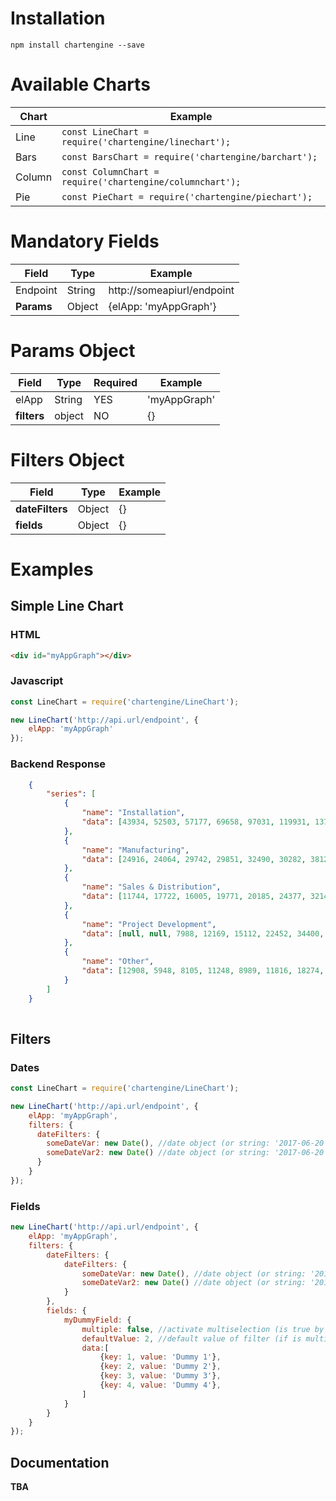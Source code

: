 # Installation

```shell
npm install chartengine --save
```

# Available Charts

| Chart | Example |
|---|---|
| Line  | ``` const LineChart = require('chartengine/linechart'); ``` |
| Bars  | ``` const BarsChart = require('chartengine/barchart'); ``` |
| Column  | ``` const ColumnChart = require('chartengine/columnchart'); ``` |
| Pie  | ``` const PieChart = require('chartengine/piechart'); ``` |

# Mandatory Fields
| Field | Type | Example |
|---|---|---|
| Endpoint  | String  | http://someapiurl/endpoint |
| **Params** | Object | {elApp: 'myAppGraph'} |

# Params Object
| Field | Type | Required | Example |
|---|---|---|---|
| elApp | String | YES | 'myAppGraph' |
| **filters** | object | NO | {} |


# Filters Object
| Field | Type  | Example |
|---|---|---|
| **dateFilters** | Object | {} |
| **fields** | Object | {} |


# Examples

## Simple Line Chart

### HTML

```html
<div id="myAppGraph"></div>
```

### Javascript

```js
const LineChart = require('chartengine/LineChart');

new LineChart('http://api.url/endpoint', {
    elApp: 'myAppGraph'
});
```

### Backend Response

```json
    {
        "series": [
            {
                "name": "Installation",
                "data": [43934, 52503, 57177, 69658, 97031, 119931, 137133, 154175]
            }, 
            {
                "name": "Manufacturing",
                "data": [24916, 24064, 29742, 29851, 32490, 30282, 38121, 40434]
            }, 
            {
                "name": "Sales & Distribution",
                "data": [11744, 17722, 16005, 19771, 20185, 24377, 32147, 39387]
            }, 
            {
                "name": "Project Development",
                "data": [null, null, 7988, 12169, 15112, 22452, 34400, 34227]
            }, 
            {
                "name": "Other",
                "data": [12908, 5948, 8105, 11248, 8989, 11816, 18274, 18111]
            }
        ]
    }
    
```

## Filters

### Dates

```js
const LineChart = require('chartengine/LineChart');

new LineChart('http://api.url/endpoint', {
    elApp: 'myAppGraph', 
    filters: {
      dateFilters: {
        someDateVar: new Date(), //date object (or string: '2017-06-20')
        someDateVar2: new Date() //date object (or string: '2017-06-20')
      }
    }
});
```

### Fields
```js
new LineChart('http://api.url/endpoint', {
    elApp: 'myAppGraph', 
    filters: {
        dateFilters: {
            dateFilters: {
                someDateVar: new Date(), //date object (or string: '2017-06-20')
                someDateVar2: new Date() //date object (or string: '2017-06-20')
            }
        },
        fields: {
            myDummyField: {
                multiple: false, //activate multiselection (is true by default)  [NOT MANDATORY]
                defaultValue: 2, //default value of filter (if is multiple is an array of values) [NOT MANDATORY]
                data:[
                    {key: 1, value: 'Dummy 1'},
                    {key: 2, value: 'Dummy 2'},
                    {key: 3, value: 'Dummy 3'},
                    {key: 4, value: 'Dummy 4'},
                ]
            }
        }
    }
});
```

## Documentation

**TBA**

